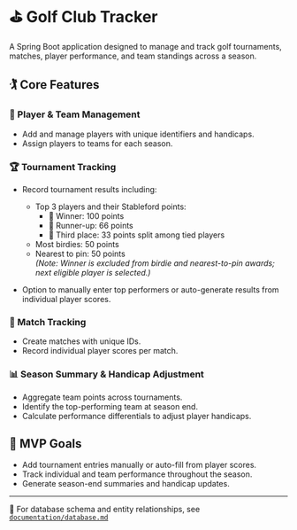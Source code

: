 # ⛳ Golf Club Tracker

A Spring Boot application designed to manage and track golf tournaments, matches, player performance, and team standings across a season.

## 🏌️ Core Features

### 👤 Player & Team Management
- Add and manage players with unique identifiers and handicaps.
- Assign players to teams for each season.

### 🏆 Tournament Tracking
- Record tournament results including:
  - Top 3 players and their Stableford points:
    - 🥇 Winner: 100 points
    - 🥈 Runner-up: 66 points
    - 🥉 Third place: 33 points split among tied players
  - Most birdies: 50 points
  - Nearest to pin: 50 points  
  *(Note: Winner is excluded from birdie and nearest-to-pin awards; next eligible player is selected.)*

- Option to manually enter top performers or auto-generate results from individual player scores.

### 🎯 Match Tracking
- Create matches with unique IDs.
- Record individual player scores per match.

### 📊 Season Summary & Handicap Adjustment
- Aggregate team points across tournaments.
- Identify the top-performing team at season end.
- Calculate performance differentials to adjust player handicaps.

## 🚀 MVP Goals
- Add tournament entries manually or auto-fill from player scores.
- Track individual and team performance throughout the season.
- Generate season-end summaries and handicap updates.

---

📁 For database schema and entity relationships, see [`documentation/database.md`](documentation/database.md)
